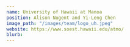 ```yaml
---
name: University of Hawaii at Manoa
position: Alison Nugent and Yi-Leng Chen
image_path: "/images/team/logo_uh.jpeg"
website: https://www.soest.hawaii.edu/atmo/
blurb:
---
```

